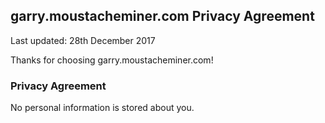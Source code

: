 ## garry.moustacheminer.com Privacy Agreement

Last updated: 28th December 2017

Thanks for choosing garry.moustacheminer.com!

### Privacy Agreement

No personal information is stored about you.
